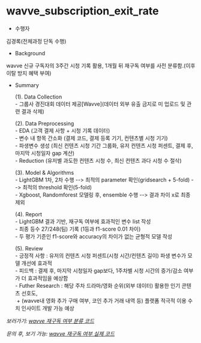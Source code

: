 # wavve_subscription_exit_rate

- 수행자
 <p> 김경록(전체과정 단독 수행) </p>

- Background 
 <p> wavve 신규 구독자의 3주간 시청 기록 활용, 1개월 뒤 재구독 여부를 사전 분류함.(이후 이탈 방지 혜택 부여) </p>

- Summary
	<p>(1). Data Collection <br/>
		- 그룹사 경진대회 데이터 제공[Wavve](데이터 외부 유출 금지로 미 업로드 및 관련 결과 삭제) </p>
	<p>(2). Data Preprocessing <br/>
		- EDA (고객 결제 사항 + 시청 기록 데이터) <br/>
	        - 변수 내 항목 간소화 (결제 코드, 결제 등록 기기, 컨텐츠별 시청 기기) <br/>
		- 파생변수 생성 (최신 컨텐츠 시청 기간 그룹화, 유저 컨텐츠 시청 퍼센트, 결제 후, 마지막 시청일자 gap 계산) <br/>
		- Reduction (유저별 과도한 컨텐츠 시청 수, 최신 컨텐츠 과다 시청 수 절삭)</p>
	<p>(3). Model & Algorithms <br/>
		- LightGBM 1차, 2차 수행 --> 최적의 parameter 확인(gridsearch + 5-fold) --> 최적의 threshold 확인(5-fold)  <br/>
		- Xgboost, Randomforest 모델링 후, ensemble 수행 --> 결과 차이 x로 최종 제외 <br/>
	<p>(4). Report <br/>
		- LightGBM 결과 기반, 재구독 여부에 효과적인 변수 list 작성 <br/>
	        - 최종 등수 27/248(팀) 기록 (1등과 f1-score 0.01 차이) <br/>
		- 두 평가 기준인 f1-score와 accuracy의 차이가 없는 균형적 모델 작성</p>
	<p>(5). Review <br/>
		- 긍정적 사항 : 유저의 컨텐츠 시청 퍼센트(시청 시간/컨텐츠 길이) 파생 변수가 모델 개선에 효과적 <br/>
	        - 피드백 : 결제 후, 마지막 시청일자 gap보다, 1주차별 시청 시간의 증가/감소 여부가 더 효과적임을 예상함 <br/>
		- Futher Research : 해당 주차 드라마/영화 순위(외부 데이터) 활용한 인기 콘텐츠 선호도, <br/>
		&nbsp;+ (wavve내 영화 추가 구매 여부, 코인 추가 거래 내역 등) 플랫폼 적극적 이용 수치 인사이트 개발 가능 예상 </p>
		
*보러가기: [wavve 재구독 여부 분류 코드](https://github.com/bluemumin/wavve_subscription_exit_rate/blob/main/wavve_%EC%9E%AC%EA%B5%AC%EB%8F%85%EC%97%AC%EB%B6%80_%EB%B6%84%EB%A5%98_public%EC%9A%A9.ipynb)*

*문의 후, 보기 가능: [wavve 재구독 여부 실제 코드](https://github.com/bluemumin/wavve_subscription_exit_rate_private)*
